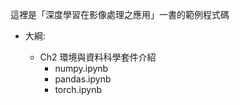 這裡是「深度學習在影像處理之應用」一書的範例程式碼
- 大綱:
  - Ch2 環境與資料科學套件介紹
    - numpy.ipynb
    - pandas.ipynb
    - torch.ipynb

  <!-- - 01 ML:Supervised-learning
    - Simple Linear Regression
    - Classification
  - 02 ML:Unsupervised-learning
    - Clustering
    - Principal Component Analysis
  - 03 ML:Ensemble Learning
    - Bagging
    - Boosting
    - Random Forest
  - 04 Pytorch Basic
    - Tensor
    - Dataset & Dataloader
    - Pooling
  - 05 Pytorch : Fully Connected Network
  - 06 Pytorch : Convolution Neural Network
    - Image Classification with CNN
  - 07 Pytorch : Fine-tune VGG19!
    - Image Classification with VGG19
  - 08 Pytorch Advanced: Recurrent Neural Network
  - 09 Pytorch Advanced: Generative Adversarial Networks
  - [Project] Defence System: build a neural network to solve a Binary classification problem
  - [Project] Mnist: handwritten numeral recognition and classification -->